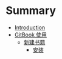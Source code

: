 # Summary

* [Introduction](README.md)
* [GitBook 使用](gitbook/gitbook.md)
  * [新建书籍](gitbook/newBook.md)
    * [安装](gitbook/instal.md)




